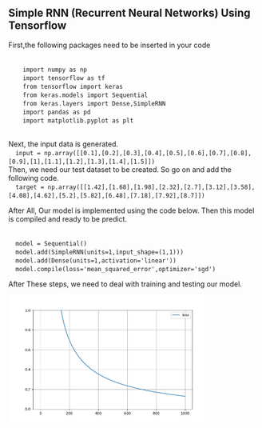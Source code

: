 <h2> Simple RNN (Recurrent Neural Networks) Using Tensorflow </h2>

First,the following packages need to be inserted in your code
<p>
  <code>
    import numpy as np
    import tensorflow as tf
    from tensorflow import keras
    from keras.models import Sequential
    from keras.layers import Dense,SimpleRNN
    import pandas as pd
    import matplotlib.pyplot as plt
  </code>
</p>
Next, the input data is generated.

<code>
  input = np.array([[0.1],[0.2],[0.3],[0.4],[0.5],[0.6],[0.7],[0.8],[0.9],[1],[1.1],[1.2],[1.3],[1.4],[1.5]])  
</code>
Then, we need our test dataset to be created. So go on and add the following code.
<code>
  target = np.array([[1.42],[1.68],[1.98],[2.32],[2.7],[3.12],[3.58],[4.08],[4.62],[5.2],[5.82],[6.48],[7.18],[7.92],[8.7]])
</code>  

<p>
After All, Our model is implemented using the code below. Then this model is compiled and ready to be predict.
</p>
<code>
  model = Sequential()
  model.add(SimpleRNN(units=1,input_shape=(1,1)))
  model.add(Dense(units=1,activation='linear'))
  model.compile(loss='mean_squared_error',optimizer='sgd')
</code>
<p>
After These steps, we need to deal with training and testing our model.
</p>




<img src="https://github.com/AIAML/Simple_RNN_Using_Tensorflow/blob/main/test.jpg" width='80%'>
